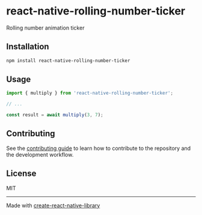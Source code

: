 # react-native-rolling-number-ticker

Rolling number animation ticker

## Installation

```sh
npm install react-native-rolling-number-ticker
```

## Usage

```js
import { multiply } from 'react-native-rolling-number-ticker';

// ...

const result = await multiply(3, 7);
```

## Contributing

See the [contributing guide](CONTRIBUTING.md) to learn how to contribute to the repository and the development workflow.

## License

MIT

---

Made with [create-react-native-library](https://github.com/callstack/react-native-builder-bob)

